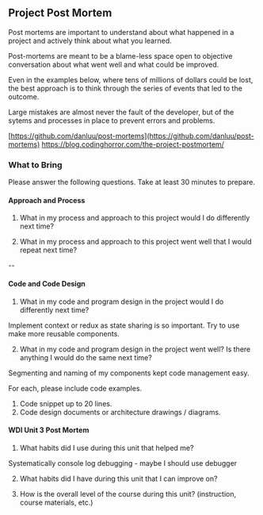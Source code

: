 ## Project Post Mortem

Post mortems are important to understand about what happened in a project and actively think about what you learned.

Post-mortems are meant to be a blame-less space open to objective conversation about what went well and what could be improved.

Even in the examples below, where tens of millions of dollars could be lost, the best approach is to think through the series of events that led to the outcome.

Large mistakes are almost never the fault of the developer, but of the sytems and processes in place to prevent errors and problems.

[https://github.com/danluu/post-mortems](https://github.com/danluu/post-mortems)
https://blog.codinghorror.com/the-project-postmortem/

### What to Bring

Please answer the following questions. Take at least 30 minutes to prepare.

#### Approach and Process

1. What in my process and approach to this project would I do differently next time?

1. What in my process and approach to this project went well that I would repeat next time?

--

#### Code and Code Design

1. What in my code and program design in the project would I do differently next time?

Implement context or redux as state sharing is so important.
Try to use make more reusable components.

2. What in my code and program design in the project went well? Is there anything I would do the same next time?

Segmenting and naming of my components kept code management easy.

For each, please include code examples.

1. Code snippet up to 20 lines.
2. Code design documents or architecture drawings / diagrams.

#### WDI Unit 3 Post Mortem

1. What habits did I use during this unit that helped me?

Systematically console log debugging - maybe I should use debugger

2. What habits did I have during this unit that I can improve on?

3) How is the overall level of the course during this unit? (instruction, course materials, etc.)
